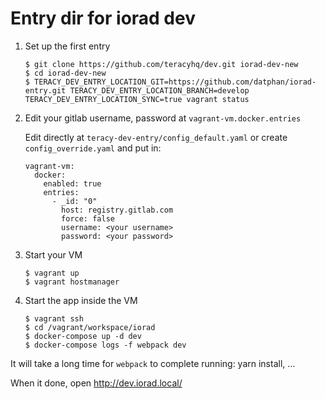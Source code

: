 
# Entry dir for iorad dev


1. Set up the first entry
	```
	$ git clone https://github.com/teracyhq/dev.git iorad-dev-new
	$ cd iorad-dev-new
	$ TERACY_DEV_ENTRY_LOCATION_GIT=https://github.com/datphan/iorad-entry.git TERACY_DEV_ENTRY_LOCATION_BRANCH=develop TERACY_DEV_ENTRY_LOCATION_SYNC=true vagrant status
	```

2. Edit your gitlab username, password at `vagrant-vm.docker.entries`
	
	Edit directly at `teracy-dev-entry/config_default.yaml` or create `config_override.yaml` and put in:

	```
	vagrant-vm:
	  docker:
	    enabled: true
	    entries:
	      - _id: "0"
	        host: registry.gitlab.com
	        force: false
	        username: <your username>
	        password: <your password>
	```

3. Start your VM

	```
	$ vagrant up
	$ vagrant hostmanager
	```

4. Start the app inside the VM
	```
	$ vagrant ssh
	$ cd /vagrant/workspace/iorad
	$ docker-compose up -d dev
	$ docker-compose logs -f webpack dev
	```

It will take a long time for `webpack` to complete running: yarn install, ...

When it done, open http://dev.iorad.local/
